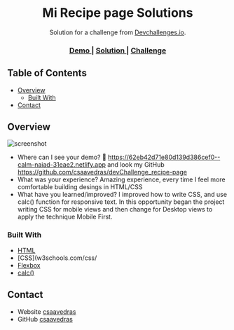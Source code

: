 <!-- Please update value in the {}  -->

<h1 align="center">Mi Recipe page Solutions</h1>

<div align="center">
   Solution for a challenge from  <a href="http://devchallenges.io" target="_blank">Devchallenges.io</a>.
</div>

<div align="center">
  <h3>
    <a href="https://www.figma.com/proto/2jVBTSKeCYF0dIN6fi0stX/recipe-blog-challenge?page-id=0%3A1&node-id=1%3A7&viewport=921%2C1168%2C0.57&scaling=min-zoom">
      Demo
    </a>
    <span> | </span>
    <a href="https://62eb42d71e80d139d386cef0--calm-naiad-31eae2.netlify.app">
      Solution
    </a>
    <span> | </span>
    <a href="https://devchallenges.io/challenges/OEKdUZ6xs0h99C38XVht">
      Challenge
    </a>
  </h3>
</div>

<!-- TABLE OF CONTENTS -->

## Table of Contents

- [Overview](#overview)
  - [Built With](#built-with)
- [Contact](#contact)

<!-- OVERVIEW -->

## Overview

![screenshot](./assets/Screens.png)

- Where can I see your demo?
  👀 https://62eb42d71e80d139d386cef0--calm-naiad-31eae2.netlify.app and look my GitHub https://github.com/csaavedras/devChallenge_recipe-page
- What was your experience?
  Amazing experience, every time I feel more comfortable building desings in HTML/CSS
- What have you learned/improved?
  I improved how to write CSS, and use calc() function for responsive text. In this opportunity began the project writing CSS for mobile views and then change for Desktop views to apply the technique Mobile First.

### Built With

<!-- This section should list any major frameworks that you built your project using. Here are a few examples.-->

- [HTML](https://developer.mozilla.org/es/docs/Learn/Getting_started_with_the_web/HTML_basics)
- [CSS](w3schools.com/css/
- [Flexbox](https://css-tricks.com/snippets/css/a-guide-to-flexbox/)
- [calc()](https://css-tricks.com/a-complete-guide-to-calc-in-css/)

## Contact

- Website [csaavedras](https://github.com/csaavedras)
- GitHub [csaavedras](https://github.com/csaavedras)
